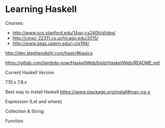 # Learning Haskell

Courses:
* http://www.scs.stanford.edu/14sp-cs240h/slides/
* http://cmsc-22311.cs.uchicago.edu/2015/
* http://www.seas.upenn.edu/~cis194/

http://dev.stephendiehl.com/hask/#basics

https://gitlab.com/lambda-now/HaskellWeb/blob/HaskellWeb/README.md

Current Haskell Version

7.10.x
7.8.x

Best way to install Haskell https://www.stackage.org/install#mac-os-x

Expression (Let and where)

Collection & String 

Function 

